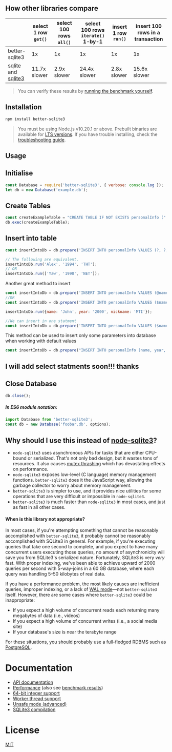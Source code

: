 ## How other libraries compare

|   |select 1 row &nbsp;`get()`&nbsp;|select 100 rows &nbsp;&nbsp;`all()`&nbsp;&nbsp;|select 100 rows `iterate()` 1-by-1|insert 1 row `run()`|insert 100 rows in a transaction|
|---|---|---|---|---|---|
|better-sqlite3|1x|1x|1x|1x|1x|
|[sqlite](https://www.npmjs.com/package/sqlite) and [sqlite3](https://www.npmjs.com/package/sqlite3)|11.7x slower|2.9x slower|24.4x slower|2.8x slower|15.6x slower|

> You can verify these results by [running the benchmark yourself](./docs/benchmark.md).

## Installation

```bash
npm install better-sqlite3
```

> You must be using Node.js v10.20.1 or above. Prebuilt binaries are available for [LTS versions](https://nodejs.org/en/about/releases/). If you have trouble installing, check the [troubleshooting guide](./docs/troubleshooting.md).

## Usage
## Initialise
```js
const Database = require('better-sqlite3', { verbose: console.log });
let db = new Database('example.db');
```

## Create Tables
```js
const createExampleTable = "CREATE TABLE IF NOT EXISTS personalInfo ("'name' TEXT NOT NULL, 'year' TEXT NOT NULL, 'nickName' VARCHAR(10) NOT NULL);"
db.exec(createExampleTable);
```
## Insert into table
```js
const insertIntoDb = db.prepare('INSERT INTO personalInfo VALUES (?, ?, ?)');

// The following are equivalent.
insertIntoDb.run('Alex', '1994', 'THT');
// OR
insertIntoDb.run(['Yaw', '1990', 'NET']);
```
Another great method to insert 
```js
const insertIntoDb = db.prepare('INSERT INTO personalInfo VALUES (@name, @year, @nickName)');
//OR
const insertIntoDb = db.prepare('INSERT INTO personalInfo VALUES ($name, $year, $nickName)');

insertIntoDb.run({name: 'John', year: '2000', nickname: 'MTI'});

//We can insert in one statment
const insertIntoDb = db.prepare('INSERT INTO personalInfo VALUES ($name, $year, $nickName)').run({name: 'John', year: '2000', nickname: 'MTI'});
```
This method can be used to insert only some parameters into database when working with default values
```js
const insertIntoDb = db.prepare("INSERT INTO personalInfo (name, year, nickName) VALUES (?, ?, ?)").run(['Osei', '2021', 'MIT']);
```
## I will add select statments soon!!! thanks 

## Close Database 
```js
db.close();
```

##### In ES6 module notation:

```js
import Database from 'better-sqlite3';
const db = new Database('foobar.db', options);
```

## Why should I use this instead of [node-sqlite3](https://github.com/mapbox/node-sqlite3)?

- `node-sqlite3` uses asynchronous APIs for tasks that are either CPU-bound or serialized. That's not only bad design, but it wastes tons of resources. It also causes [mutex thrashing](https://en.wikipedia.org/wiki/Resource_contention) which has devastating effects on performance.
- `node-sqlite3` exposes low-level (C language) memory management functions. `better-sqlite3` does it the JavaScript way, allowing the garbage collector to worry about memory management.
- `better-sqlite3` is simpler to use, and it provides nice utilities for some operations that are very difficult or impossible in `node-sqlite3`.
- `better-sqlite3` is much faster than `node-sqlite3` in most cases, and just as fast in all other cases.

#### When is this library not appropriate?

In most cases, if you're attempting something that cannot be reasonably accomplished with `better-sqlite3`, it probably cannot be reasonably accomplished with SQLite3 in general. For example, if you're executing queries that take one second to complete, and you expect to have many concurrent users executing those queries, no amount of asynchronicity will save you from SQLite3's serialized nature. Fortunately, SQLite3 is very *very* fast. With proper indexing, we've been able to achieve upward of 2000 queries per second with 5-way-joins in a 60 GB database, where each query was handling 5–50 kilobytes of real data.

If you have a performance problem, the most likely causes are inefficient queries, improper indexing, or a lack of [WAL mode](./docs/performance.md)—not `better-sqlite3` itself. However, there are some cases where `better-sqlite3` could be inappropriate:

- If you expect a high volume of concurrent reads each returning many megabytes of data (i.e., videos)
- If you expect a high volume of concurrent writes (i.e., a social media site)
- If your database's size is near the terabyte range

For these situations, you should probably use a full-fledged RDBMS such as [PostgreSQL](https://www.postgresql.org/).

# Documentation

- [API documentation](./docs/api.md)
- [Performance](./docs/performance.md) (also see [benchmark results](./docs/benchmark.md))
- [64-bit integer support](./docs/integer.md)
- [Worker thread support](./docs/threads.md)
- [Unsafe mode (advanced)](./docs/unsafe.md)
- [SQLite3 compilation](./docs/compilation.md)

# License

[MIT](./LICENSE)
